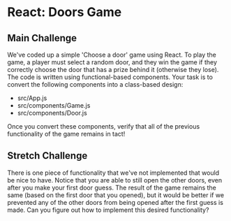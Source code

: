 # React: Doors Game

## Main Challenge
We've coded up a simple 'Choose a door' game using React. To play the game, a player must select a random door, and they win the game if they correctly choose the door that has a prize behind it (otherwise they lose). The code is written using functional-based components. Your task is to convert the following components into a class-based design:
- src/App.js
- src/components/Game.js
- src/components/Door.js

Once you convert these components, verify that all of the previous functionality of the game remains in tact!

## Stretch Challenge
There is one piece of functionality that we've not implemented that would be nice to have. Notice that you are able to still open the other doors, even after you make your first door guess. The result of the game remains the same (based on the first door that you opened), but it would be better if we prevented any of the other doors from being opened after the first guess is made. Can you figure out how to implement this desired functionality?
